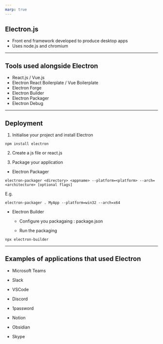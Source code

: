 ```yaml
---
marp: true
---
```


## Electron.js

- Front end framework developed to produce desktop apps
- Uses node.js and chromium

---

## Tools used alongside Electron

- React.js / Vue.js
- Electron React Boilerplate / Vue Boilerplate
- Electron Forge
- Electron Builder
- Electron Packager
- Electron Debug

---

## Deployment

1. Initialise your project and install Electron

```
npm install electron
```

2. Create a js file or react.js

3. Package your application

- Electron Packager

```
electron-packager <directory> <appname> --platform=<platform> --arch=<architecture> [optional flags]
```

E.g.

```
electron-packager . MyApp --platform=win32 --arch=x64
```

- Electron Builder

  - Configure you packagaing : package.json

  - Run the packaging

```
npx electron-builder
```

---

## Examples of applications that used Electron

- Microsoft Teams
- Slack
- VSCode

- Discord
- 1password
- Notion
- Obsidian
- Skype
